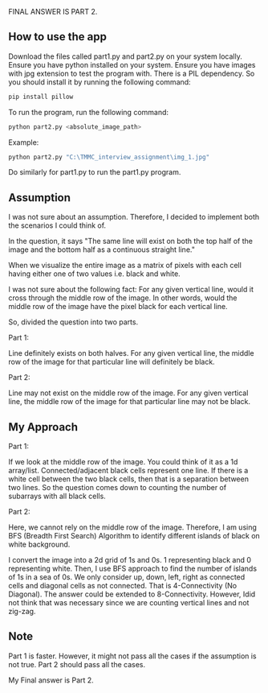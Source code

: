 FINAL ANSWER IS PART 2.

## How to use the app

Download the files called part1.py and part2.py on your system locally. Ensure you have python installed on your system. 
Ensure you have images with jpg extension to test the program with.
There is a PIL dependency. So you should install it by running the following command:
```bash
pip install pillow
```

To run the program, run the following command:
```bash
python part2.py <absolute_image_path>
```

Example:
```bash
python part2.py "C:\TMMC_interview_assignment\img_1.jpg"
```

Do similarly for part1.py to run the part1.py program.

## Assumption

I was not sure about an assumption. Therefore, I decided to implement both the scenarios I could think of.

In the question, it says "The same line will exist on both the top half of the image and the bottom half as 
a continuous straight line." 

When we visualize the entire image as a matrix of pixels with each cell having either one of two values i.e. black and white. 

I was not sure about the following fact:
For any given vertical line, would it cross through the middle row of the image. In other words, would 
the middle row of the image have the pixel black for each vertical line.

So, divided the question into two parts.

Part 1: 

Line definitely exists on both halves.
For any given vertical line, the middle row of the image for that particular line will definitely be black.

Part 2: 

Line may not exist on the middle row of the image.
For any given vertical line, the middle row of the image for that particular line may not be black.


## My Approach 

Part 1:

If we look at the middle row of the image. You could think of it as a 1d array/list. Connected/adjacent black 
cells represent one line. If there is a white cell between the two black cells, then that is a separation between two lines.
So the question comes down to counting the number of subarrays with all black cells.

Part 2:

Here, we cannot rely on the middle row of the image. Therefore, I am using BFS (Breadth First Search) Algorithm to identify different
islands of black on white background. 

I convert the image into a 2d grid of 1s and 0s. 1 representing black and 0 representing white. Then, I use BFS approach to find 
the number of islands of 1s in a sea of 0s. We only consider up, down, left, right as connected cells and diagonal cells as not connected. 
That is 4-Connectivity (No Diagonal). The answer could be extended to 8-Connectivity. However, Idid not think that was necessary since we 
are counting vertical lines and not zig-zag.


## Note 

Part 1 is faster. However, it might not pass all the cases if the assumption is not true. 
Part 2 should pass all the cases.

My Final answer is Part 2.

